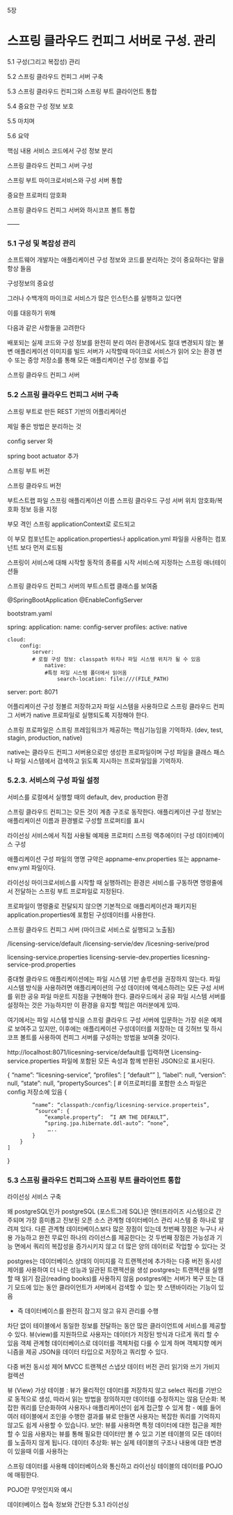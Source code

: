 
5장

# 스프링 클라우드  컨피그 서버로 구성. 관리


5.1 구성(그리고 복잡성) 관리

5.2 스프링 클라우드 컨피그 서버 구축

5.3 스프링 클라우드 컨피그와 스프링 부트 클라이언트 통합

5.4 중요한 구성 정보 보호

5.5 마치며

5.6 요약


핵심 내용
서비스 코드에서 구성 정보 분리

스프링 클라우드 컨피그 서버 구성

스프링 부트 마이크로서비스와 구성 서버 통합

중요한 프로퍼티 암호화

스프링 클라우드 컨피그 서버와 하시코프 볼트 통합


——


### 5.1 구성 및 복잡성 관리

소프트웨어 개발자는 애플리케이션 구성 정보와 코드를 분리하는 것이 중요하다는 말을 항상 들음

구성정보의 중요성

그러나 수백개의 마이크로 서비스가 많은 인스턴스를 실행하고 있다면

이를 대응하기 위해

다음과 같은 사항들을 고려한다

배포되는 실제 코드와 구성 정보를 완전히 분리
여러 환경에서도 절대 변경되지 않는 불변 애플리케이션 이미지를 빌드
서버가 시작할때 마이크로 서비스가 읽어 오는 환경 변수 또는 중앙 저장소를 통해 모든 애플리케이션 구성 정보를 주입





스프링 클라우드 컨피그 서버




### 5.2 스프링 클라우드 컨피그 서버 구축

스프링 부트로 만든 REST 기반의 어플리케이션

제일 좋은 방법은 분리하는 것

config server 와

spring boot actuator 추가


스프링 부트 버전

스프링 클라우드 버전


부트스트랩 파일
스프링 애플리케이션 이름
스프링 클라우드 구성 서버 위치
암호화/복호화 정보 등을 지정

부모 격인 스프링 applicationContext로 로드되고

이 부모 컴포넌트는 application.properties나 application.yml
파일을 사용하는 컴포넌트 보다 먼저 로드됨


스프링이 서비스에 대해 시작할 동작의 종류를 시작 서비스에 지정하는 스프링 애너테이션들

스프링 클라우드 컨피그 서버의 부트스트랩 클래스를 보여줌


@SpringBootApplication
@EnableConfigServer



bootstram.yaml

spring:
application:
name: config-server
profiles:
active: native

	cloud:
		config:
			server:
			# 로컬 구성 정보: classpath 위치나 파일 시스템 위치가 될 수 있음
				native:
				#특정 파일 시스템 폴더에서 읽어옴
					search-location: file:///(FILE_PATH)

server:
port: 8071



어플리케이션 구성 정볼르 저장하고자 파일 시스템을
사용하므로 스프링 클라우드 컨피그 서버가 native 프로파일로
실행되도록 지정해야 한다.

스프링 프로파일은 스프링 프레임워크가 제공하는 핵심기능임을 기억하자.
(dev, test, stagin, production, native)

native는 클라우드 컨피그 서버용으로만 생성한 프로파일이며
구성 파일을 클래스 패스나 파일 시스템에서 검색하고 읽도록
지시하는 프로파일임을 기억하자.


### 5.2.3. 서비스의 구성 파일 설정

서비스를 로컬에서 실행할 때의 default, dev, production 환경

스프링 클라우드 컨피그는 모든 것이 계층 구조로 동작한다.
애플리케이션 구성 정보는 애플리케이션 이름과 환경별로 구성할 프로퍼티를 표시

라이선싱 서비스에서 직접 사용될 예제용 프로퍼티
스프링 액추에이터 구성
데이터베이스 구성


애플리케이션 구성 파일의 명명 규약은 appname-env.properties
또는 appname-env.yml 파일이다.

라이선싱 마이크로서비스를 시작할 때 실행하려는 환경은 서비스를 구동하면
명령줄에서 전달하는 스프링 부트 프로파일로 지정된다.

프로파일이 명령줄로 전달되지 않으면 기본적으로
애플리케이션과 패키지된 application.properties에 포함된 구성데이터를 사용한다.


스프링 클라우드 컨피그 서버
(마이크로 서비스로 실행되고 노출됨)

/licensing-service/default
/licensing-servie/dev
/licesning-serive/prod

licensing-service.properties
licensing-servie-dev.properties
licesning-service-prod.properties


중대형 클라우드 애플리케이션에는 파일 시스템 기반 솔루션을
권장하지 않는다.
파일 시스템 방식을 사용하려면 애플리케이션의 구성 데이터에
액세스하려는 모든 구성 서버를 위한 공유 파일 마운트 지점을 구현해야 한다.
클라우드에서 공유 파일 시스템 서버를 설정하는 것은 가능하지만
이 환경을 유지할 책임은 여러분에게 있따.

여기에서는 파일 시스템 방식을 스프링 클라우드 구성 서버에 입문하는
가장 쉬운 예제로 보여주고 있지만, 이후에는 애플리케이션 구성데이터를
저장하는 데 깃허브 및 하시코프 볼트를 사용하여 컨피그 서버를
구성하는 방법을 보여줄 것이다.


http://localhost:8071/licesning-service/default를 입력하면
Licensing-service.properties 파일에 포함된 모든 속성과 함께 반환된 JSON으로 표시된다.

{
“name”: “licesning-service”,
“profiles”: [
“default””
],
“label”: null,
“version”: null,
“state”: null,
“propertySources”: [ # 이프로퍼티를 포함한 소스 파일은 config 저장소에 있음
{

			“name”: “classpath:/config/licesning-service.properteis”,
			 “source”: {
				“example.property”:  “I AM THE DEFAULT”,			
				“spring.jpa.hibernate.ddl-auto”: “none”,
				 …..
			}
		}
	]
}


### 5.3 스프링 클라우드 컨피그와 스프링 부트 클라이언트 통합
라이선싱 서비스 구축

왜 postgreSQL인가
postgreSQL (포스트그레 SQL)은 엔터프라이즈 시스템으로 간주되며
가장 흥미롭고 진보된 오픈 소스 관계형 데이터베이스 관리 시스템 중 하나로 알려져 있다.
다른 관계형 데이터베이스보다 많은 장점이 있는데
첫번째 장점은 누구나 사용 가능하고 완전 무료인 하나의 라이선스를 제공한다는 것
두번째 장점은 가능성과 기능 면에서 쿼리의 복잡성을 증가시키지 않고 더 많은 양의 데이터로 작업할 수 있다는 것

postgres는 데이터베이스 상태의 이미지를 각 트랜젝션에 추가하는 다중 버전 동시성 제어를 사용하여 더 나은 성능과 일관된 트랜젝션을 생성
postgres는 트랜젝션을 실행할 때 읽기 잠금(reading books)를 사용하지 않음
postgres에는 서버가 복구 또는 대기 모드에 있는 동안 클라이언트가 서버에서 검색할 수 있는 핫 스탠바이라는 기능이 있음
-	즉 데이터베이스를 완전히 잠그지 않고 유지 관리를 수행



차단 없이 테이블에서 동일한 정보를 전달하는 동안 많은 클라이언트에 서비스를 제공할 수 있다.
뷰(view)를 지원하므로 사용자는 데이터가 저장된 방식과 다르게 쿼리 할 수 있음
객체 관계형 데이터베이스로 데이터를 객체처럼 다룰 수 있게 하며 객체지향 메커니즘을 제공
JSON을 데이터 타입으로 저장하고 쿼리할 수 있다.


다중 버전 동시성 제어 MVCC
트랜젝션 스냅샷
데이터 버전 관리
읽기와 쓰기
가비지 컬렉션

뷰 (View)
가상 테이블 : 뷰가 물리적인 데이터를 저장하지 않고 select 쿼리를 기반으로 동적으로 생성, 따라서 읽는 방법을 정의하지만 데이터를 수정하지는 않음
단순화:  복잡한 쿼리를 단순화하여 사용자나 애플리케이션이 쉽게 접근할 수 있게 함 - 예를 들어 여러 테이블에서 조인을 수행한 결과를 뷰로 만들면 사용자는 복잡한 쿼리를 기억하지 않고도 쉽게 사용할 수 있습니다.
보안: 뷰를 사용하면 특정 데이터에 대한 접근을 제한할 수 있음 사용자는 뷰를 통해 필요한 데이터만 볼 수 있고 기본 테이블의 모든 데이터를 노출하지 않게 됩니다.
데이터 추상화: 뷰는 실제 테이블의 구조나 내용에 대한 변경이 있을때 이를 사용하는


스프링 데이터를 사용해 데이터베이스와 통신하고 라이선싱 테이블의 데이터를 POJO에 매핑한다.

POJO란 무엇인지와 예시


데이터베이스 접속 정보와 간단한
5.3.1 라이선싱
